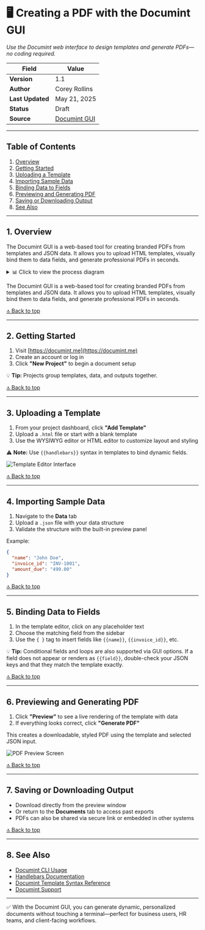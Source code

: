 # 🖥️ Creating a PDF with the Documint GUI  
*Use the Documint web interface to design templates and generate PDFs—no coding required.*

| **Field**        | **Value**                                                                 |
|------------------|--------------------------------------------------------------------------|
| **Version**      | 1.1                                                                      |
| **Author**       | Corey Rollins                                                            |
| **Last Updated** | May 21, 2025                                                             |
| **Status**       | Draft                                                                    |
| **Source**       | [Documint GUI](https://documint.me/)                                     |

---

## Table of Contents

1. [Overview](#1-overview)  
2. [Getting Started](#2-getting-started)  
3. [Uploading a Template](#3-uploading-a-template)  
4. [Importing Sample Data](#4-importing-sample-data)  
5. [Binding Data to Fields](#5-binding-data-to-fields)  
6. [Previewing and Generating PDF](#6-previewing-and-generating-pdf)  
7. [Saving or Downloading Output](#7-saving-or-downloading-output)  
8. [See Also](#8-see-also)  

---

## 1. Overview

The Documint GUI is a web-based tool for creating branded PDFs from templates and JSON data. It allows you to upload HTML templates, visually bind them to data fields, and generate professional PDFs in seconds.

<details>
<summary>📊 Click to view the process diagram</summary>

```mermaid
graph TD
    A[Start in Documint GUI] --> B[Create New Project]
    B --> C[Upload HTML Template]
    C --> D[Import JSON Data File]
    D --> E[Bind Fields via GUI Editor]
    E --> F[Preview PDF with Sample Data]
    F --> G[Generate Final PDF]
    G --> H{Download or Share?}
    H --> I[Download PDF Locally]
    H --> J[Generate Share Link]
```

</details>


The Documint GUI is a web-based tool for creating branded PDFs from templates and JSON data. It allows you to upload HTML templates, visually bind them to data fields, and generate professional PDFs in seconds.

[🔝 Back to top](#table-of-contents)

---

## 2. Getting Started

1. Visit [https://documint.me](https://documint.me)
2. Create an account or log in
3. Click **"New Project"** to begin a document setup

💡 **Tip:** Projects group templates, data, and outputs together.

[🔝 Back to top](#table-of-contents)

---

## 3. Uploading a Template

1. From your project dashboard, click **"Add Template"**
2. Upload a `.html` file or start with a blank template
3. Use the WYSIWYG editor or HTML editor to customize layout and styling

⚠️ **Note:** Use `{{handlebars}}` syntax in templates to bind dynamic fields.

![Template Editor Interface](assets/img/documint-template-ui.png "Documint Template Editor UI")

[🔝 Back to top](#table-of-contents)

---

## 4. Importing Sample Data

1. Navigate to the **Data** tab
2. Upload a `.json` file with your data structure
3. Validate the structure with the built-in preview panel

Example:

```json
{
  "name": "John Doe",
  "invoice_id": "INV-1001",
  "amount_due": "499.00"
}
```

[🔝 Back to top](#table-of-contents)

---

## 5. Binding Data to Fields

1. In the template editor, click on any placeholder text
2. Choose the matching field from the sidebar
3. Use the `{ }` tag to insert fields like `{{name}}`, `{{invoice_id}}`, etc.

💡 **Tip:** Conditional fields and loops are also supported via GUI options. If a field does not appear or renders as `{{field}}`, double-check your JSON keys and that they match the template exactly.

[🔝 Back to top](#table-of-contents)

---

## 6. Previewing and Generating PDF

1. Click **"Preview"** to see a live rendering of the template with data
2. If everything looks correct, click **"Generate PDF"**

This creates a downloadable, styled PDF using the template and selected JSON input.

![PDF Preview Screen](assets/img/documint-preview-ui.png "Documint PDF Preview")

[🔝 Back to top](#table-of-contents)

---

## 7. Saving or Downloading Output

- Download directly from the preview window
- Or return to the **Documents** tab to access past exports
- PDFs can also be shared via secure link or embedded in other systems

[🔝 Back to top](#table-of-contents)

---

## 8. See Also

- [Documint CLI Usage](./automating-pdf-generation-documint.md)
- [Handlebars Documentation](https://handlebarsjs.com/)
- [Documint Template Syntax Reference](https://docs.documint.me/docs/templates/syntax)
- [Documint Support](https://documint.me/support)

---

✅ With the Documint GUI, you can generate dynamic, personalized documents without touching a terminal—perfect for business users, HR teams, and client-facing workflows.
